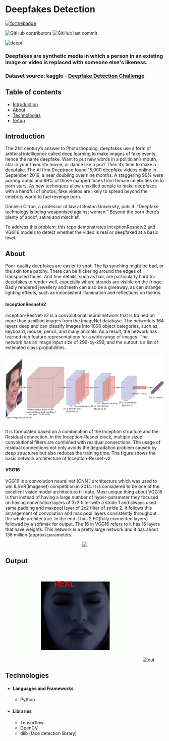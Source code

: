 # Deepfakes Detection



[![forthebadge](https://forthebadge.com/images/badges/made-with-python.svg)](https://forthebadge.com)

![GitHub contributors](https://img.shields.io/github/contributors/pradyyadav/Deepfakes-detection)    ![GitHub last commit](https://img.shields.io/github/last-commit/pradyyadav/Deepfakes-detection)

![deepf](https://miro.medium.com/max/2000/1*X8FEdL05AQchZh335BtYzA.png)

### Deepfakes are synthetic media in which a person in an existing image or video is replaced with someone else's likeness.

### Dataset source: kaggle - [Deepfake Detection Challenge](https://www.kaggle.com/c/deepfake-detection-challenge/data)

## Table of contents
- [Introduction](https://github.com/pradyyadav/Deepfakes-detection#Introduction)
- [About](https://github.com/pradyyadav/Deepfakes-detection#About)
- [Technologies](https://github.com/pradyyadav/Deepfakes-detection#Technologies)
- [Setup](https://github.com/pradyyadav/Deepfakes-detection#Setup)

## Introduction
The 21st century’s answer to Photoshopping, deepfakes use a form of artificial intelligence called deep learning to make images of fake events, hence the name deepfake. Want to put new words in a politician’s mouth, star in your favourite movie, or dance like a pro? Then it’s time to make a deepfake. The AI firm Deeptrace found 15,000 deepfake videos online in September 2019, a near doubling over nine months. A staggering 96% were pornographic and 99% of those mapped faces from female celebrities on to porn stars. As new techniques allow unskilled people to make deepfakes with a handful of photos, fake videos are likely to spread beyond the celebrity world to fuel revenge porn.

Danielle Citron, a professor of law at Boston University, puts it: “Deepfake technology is being weaponised against women.” Beyond the porn there’s plenty of spoof, satire and mischief.

To address this problem, this repo demonstrates InceptionResnetv2 and VGG16 models to detect whether the video is real or deepfaked at a basic level. 

## About

Poor-quality deepfakes are easier to spot. The lip synching might be bad, or the skin tone patchy. There can be flickering around the edges of transposed faces. And fine details, such as hair, are particularly hard for deepfakes to render well, especially where strands are visible on the fringe. Badly rendered jewellery and teeth can also be a giveaway, as can strange lighting effects, such as inconsistent illumination and reflections on the iris.

#### InceptionResnetv2

Inception-ResNet-v2 is a convolutional neural network that is trained on more than a million images from the ImageNet database. The network is 164 layers deep and can classify images into 1000 object categories, such as keyboard, mouse, pencil, and many animals. As a result, the network has learned rich feature representations for a wide range of images. The network has an image input size of 299-by-299, and the output is a list of estimated class probabilities.


<p align="center"><img src = "https://github.com/pradyyadav/Images/blob/main/inceptionresnetv2.png?raw=true"></p>

It is formulated based on a combination of the Inception structure and the Residual connection. In the Inception-Resnet block, multiple sized convolutional filters are combined with residual connections. The usage of residual connections not only avoids the degradation problem caused by deep structures but also reduces the training time. The figure shows the basic network architecture of Inception-Resnet-v2.

#### VGG16

VGG16 is a convolution neural net (CNN ) architecture which was used to win ILSVR(Imagenet) competition in 2014. It is considered to be one of the excellent vision model architecture till date. Most unique thing about VGG16 is that instead of having a large number of hyper-parameter they focused on having convolution layers of 3x3 filter with a stride 1 and always used same padding and maxpool layer of 2x2 filter of stride 2. It follows this arrangement of convolution and max pool layers consistently throughout the whole architecture. In the end it has 2 FC(fully connected layers) followed by a softmax for output. The 16 in VGG16 refers to it has 16 layers that have weights. This network is a pretty large network and it has about 138 million (approx) parameters.

<p align="center"><img src = "https://miro.medium.com/max/940/1*3-TqqkRQ4rWLOMX-gvkYwA.png"></p>

## Output

![outut](https://github.com/pradyyadav/Images/blob/main/ezgif.com-gif-maker.gif?raw=true)
![out](https://github.com/pradyyadav/Images/blob/main/ezgif.com-gif-maker(2).gif?raw=true)

## Technologies

- #### Languages and Frameworks
    - Python
- #### Libraries
    - Tensorflow
    - OpenCV
    - dlib (face detection library) 
